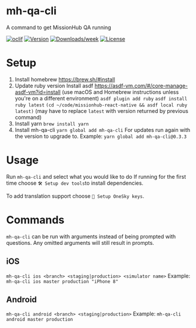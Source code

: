 # mh-qa-cli

A command to get MissionHub QA running

[![oclif](https://img.shields.io/badge/cli-oclif-brightgreen.svg)](https://oclif.io)
[![Version](https://img.shields.io/npm/v/mh-qa-cli.svg)](https://npmjs.org/package/mh-qa-cli)
[![Downloads/week](https://img.shields.io/npm/dw/mh-qa-cli.svg)](https://npmjs.org/package/mh-qa-cli)
[![License](https://img.shields.io/npm/l/mh-qa-cli.svg)](https://github.com/CruGlobal/mh-qa-cli/blob/master/package.json)

# Setup

1. Install homebrew https://brew.sh/#install
2. Update ruby version
   Install asdf https://asdf-vm.com/#/core-manage-asdf-vm?id=install (use macOS and Homebrew instructions unless you're on a different environment)
   `asdf plugin add ruby`
   `asdf install ruby latest`
   `(cd ~/code/missionhub-react-native && asdf local ruby latest)` (may have to replace `latest` with version returned by previous command)
3. Install yarn
   `brew install yarn`
4. Install mh-qa-cli
   `yarn global add mh-qa-cli`
   For updates run again with the version to upgrade to. Example: `yarn global add mh-qa-cli@0.3.3`

# Usage

Run `mh-qa-cli` and select what you would like to do
If running for the first time choose `🛠️ Setup dev tools`to install dependencies.

To add translation support choose `🌌 Setup OneSky keys`.

# Commands

`mh-qa-cli` can be run with arguments instead of being prompted with questions. Any omitted arguments will still result in prompts.

## iOS

`mh-qa-cli ios <branch> <staging|production> <simulator name>`
Example:
`mh-qa-cli ios master production "iPhone 8"`

## Android

`mh-qa-cli android <branch> <staging|production>`
Example:
`mh-qa-cli android master production`

